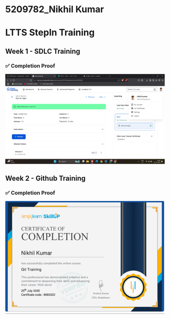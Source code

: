 # 5209782_Nikhil Kumar

# LTTS StepIn Training 

## Week 1 - SDLC Training

### ✅ Completion Proof

![SDLC Training Screenshot](https://github.com/Nikhil2374/5209782_Nikhil-Kumar/blob/main/SDLC/SDLC_Completion_Proof.png)

## Week 2 - Github Training

### ✅ Completion Proof
![Git Training Screenshot](https://github.com/Nikhil2374/5209782_Nikhil-Kumar/blob/main/GIT/Git%20Certificate%20Simplilearn%20ss.png)
